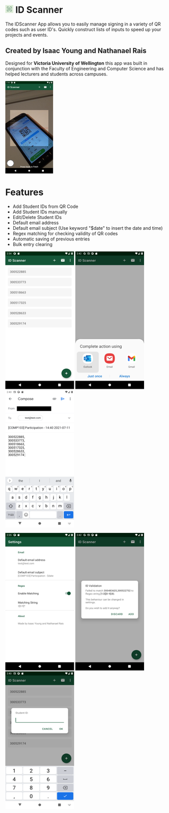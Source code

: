 # <img src="readMeImages/ic_logo.png"  width="25" height="25">  ID Scanner

The IDScanner App allows you to easily manage signing in a variety of QR codes such as user ID's. Quickly construct lists of inputs to speed up your projects and events.

## Created by Isaac Young and Nathanael Rais

 Designed for **Victoria University of Wellington** this app was built in conjunction with the Faculty of Engineering and Computer Science and has helped lecturers and students across campuses.

<img src="readMeImages/main.png"  width="150" height="290">



# Features 
- Add Student IDs from QR Code
- Add Student IDs manually
- Edit/Delete Student IDs
- Default email address
- Default email subject (Use keyword "$date" to insert the date and time)
- Regex matching for checking validity of QR codes
- Automatic saving of previous entries
- Bulk entry clearing

<p float="left">
  <img src="readMeImages/home_screen.png"  width="216" height="432">
  <img src="readMeImages/email_results.png"  width="216" height="432">
  <img src="readMeImages/final_email.png"  width="216" height="432">
 </p>
 <p float="left">
  <img src="readMeImages/settings_screen.png"  width="216" height="432">
  <img src="readMeImages/regex_match_failure.png"  width="216" height="432">
  <img src="readMeImages/manual_entry.png"  width="216" height="432">
 </p>